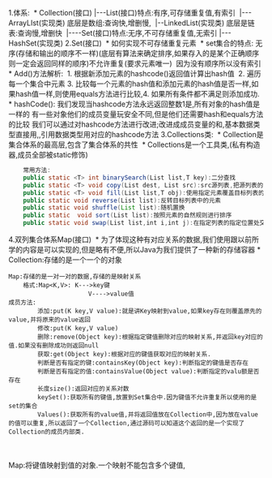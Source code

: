 1.体系:
​	* Collection(接口)
​			|---List(接口)特点:有序,可存储重复值,有索引
​				|---ArrayLIst(实现类)
​					底层是数组:查询快,增删慢,
​				|--LinkedList(实现类)
​					底层是链表:查询慢,增删快
​			|----Set(接口)特点:无序,不可存储重复值,无索引
​				|---HashSet(实现类)
2.Set(接口)
​	* 如何实现不可存储重复元素
​		* set集合的特点:
​			无序(存储和输出的顺序不一样)(底层有算法来确定排序,如果存入的是某个正确顺序则一定会返回同样的顺序)
​			不允许重复(要求元素唯一)
​			因为没有顺序所以没有索引
​		* Add()方法解析:
​			1. 根据新添加元素的hashcode()返回值计算出hash值
​			2. 遍历每一个集合中元素
​			3. 比较每一个元素的hash值和添加元素的hash值是否一样,如果hash值一样,则使用equals方法进行比较,
​			4. 如果所有条件都不满足则添加成功.
​		* hashCode():
​			我们发现当hashcode方法永远返回整数1是,所有对象的hash值是一样的
​			有一些对象他们的成员变量玩安全不同,但是他们还需要hash和equals方法的比较
​			我们可以通过对hashcode方法进行改进;改进成成员变量的和,基本数据类型直接用,,引用数据类型用对应的hashcode方法
3.Collections类:
​	* Collection是集合体系的最高层,包含了集合体系的共性
​	* Collections是一个工具类,(私有构造器,成员全部被static修饰)

```java
	常用方法:
	public static <T> int binarySearch(List list,T key):二分查找
	public static <T> void copy(List dest, List src):src源列表,把源列表的元素覆盖到目标列中
	public static <T> void fill(List list,T obj):使用指定元素覆盖目标列表的所有元素
	public static void reverse(List list):反转目标列表中的元素
	public static void shuffle(List list):随机置换
	public static  void sort(List list):按照元素的自然规则进行排序
	public static void swap(List list,int i,int j):在指定列表的指定位置处交换元素
```
4.双列集合体系Map(接口)
​	* 为了体现这种有对应关系的数据,我们使用跟以前所学的内容是可以实现的,但是略有不便,所以Java为我们提供了一种新的存储容器
	* Collection:存储的是一个一个的对象
	
	Map:存储的是一对一对的数据,存储的是映射关系
		格式:Map<K,V>: K--->key键
				          V---->value值
	成员方法:
			添加:put(K key,V value):就是讲Key映射到value,如果key存在则覆盖原先的value,并将原来的value返回
			修改:put(K key,V value)
			删除:remove(Object key):根据指定键值删除对应的映射关系,并返回key对应的值.如果没有删除成功则返回null
			获取:get(Object key):根据对应的键值获取对应的映射关系.
			判断是否有指定的键:containsKey(Object key):判断指定的键值是否存在
			判断是否有指定的值:containsValue(Object value):判断指定的valu额是否存在
			长度size():返回对应的关系对数
			keySet():获取所有的键值,放置到Set集合中.因为键值不允许重复所以使用的是set的集合
			Values():获取所有的value值,并将返回值放在Collection中,因为放在value的值可以重复,所以返回了一个Collection,通过源码可以知道这个返回的是一个实现了Collection的成员内部类.


​			
​	
	Map:将键值映射到值的对象.一个映射不能包含多个键值,

